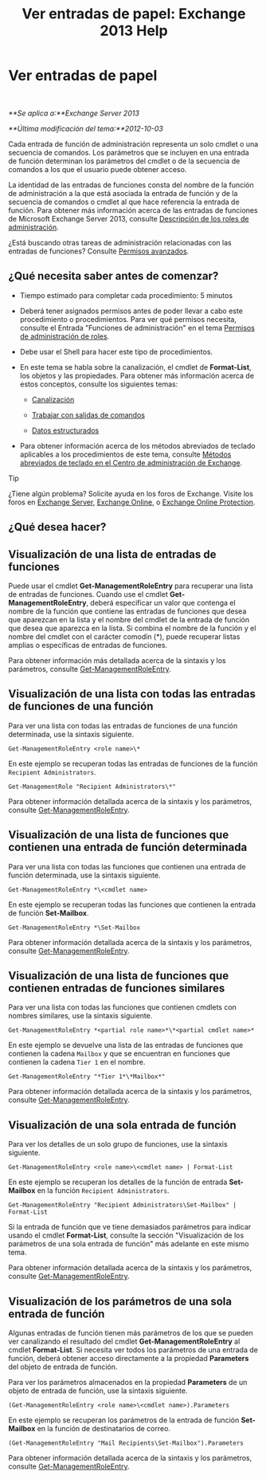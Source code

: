 ﻿---
title: 'Ver entradas de papel: Exchange 2013 Help'
TOCTitle: Ver entradas de papel
ms:assetid: d9bb0d14-db59-456c-8f50-a8d7f7323df9
ms:mtpsurl: https://technet.microsoft.com/es-es/library/Dd351179(v=EXCHG.150)
ms:contentKeyID: 49895951
ms.date: 05/22/2018
mtps_version: v=EXCHG.150
ms.translationtype: MT
---

# Ver entradas de papel

 

_**Se aplica a:**Exchange Server 2013_

_**Última modificación del tema:**2012-10-03_

Cada entrada de función de administración representa un solo cmdlet o una secuencia de comandos. Los parámetros que se incluyen en una entrada de función determinan los parámetros del cmdlet o de la secuencia de comandos a los que el usuario puede obtener acceso.

La identidad de las entradas de funciones consta del nombre de la función de administración a la que está asociada la entrada de función y de la secuencia de comandos o cmdlet al que hace referencia la entrada de función. Para obtener más información acerca de las entradas de funciones de Microsoft Exchange Server 2013, consulte [Descripción de los roles de administración](understanding-management-roles-exchange-2013-help.md).

¿Está buscando otras tareas de administración relacionadas con las entradas de funciones? Consulte [Permisos avanzados](advanced-permissions-exchange-2013-help.md).

## ¿Qué necesita saber antes de comenzar?

  - Tiempo estimado para completar cada procedimiento: 5 minutos

  - Deberá tener asignados permisos antes de poder llevar a cabo este procedimiento o procedimientos. Para ver qué permisos necesita, consulte el Entrada "Funciones de administración" en el tema [Permisos de administración de roles](role-management-permissions-exchange-2013-help.md).

  - Debe usar el Shell para hacer este tipo de procedimientos.

  - En este tema se habla sobre la canalización, el cmdlet de **Format-List**, los objetos y las propiedades. Para obtener más información acerca de estos conceptos, consulte los siguientes temas:
    
      - [Canalización](https://technet.microsoft.com/es-es/library/aa998260\(v=exchg.150\))
    
      - [Trabajar con salidas de comandos](working-with-command-output-exchange-2013-help.md)
    
      - [Datos estructurados](https://technet.microsoft.com/es-es/library/aa996386\(v=exchg.150\))

  - Para obtener información acerca de los métodos abreviados de teclado aplicables a los procedimientos de este tema, consulte [Métodos abreviados de teclado en el Centro de administración de Exchange](keyboard-shortcuts-in-the-exchange-admin-center-exchange-online-protection-help.md).


> [!TIP]
> ¿Tiene algún problema? Solicite ayuda en los foros de Exchange. Visite los foros en <A href="https://go.microsoft.com/fwlink/p/?linkid=60612">Exchange Server</A>, <A href="https://go.microsoft.com/fwlink/p/?linkid=267542">Exchange Online</A>, o <A href="https://go.microsoft.com/fwlink/p/?linkid=285351">Exchange Online Protection</A>.



## ¿Qué desea hacer?

## Visualización de una lista de entradas de funciones

Puede usar el cmdlet **Get-ManagementRoleEntry** para recuperar una lista de entradas de funciones. Cuando use el cmdlet **Get-ManagementRoleEntry**, deberá especificar un valor que contenga el nombre de la función que contiene las entradas de funciones que desea que aparezcan en la lista y el nombre del cmdlet de la entrada de función que desea que aparezca en la lista. Si combina el nombre de la función y el nombre del cmdlet con el carácter comodín (\*), puede recuperar listas amplias o específicas de entradas de funciones.

Para obtener información más detallada acerca de la sintaxis y los parámetros, consulte [Get-ManagementRoleEntry](https://technet.microsoft.com/es-es/library/dd335210\(v=exchg.150\)).

## Visualización de una lista con todas las entradas de funciones de una función

Para ver una lista con todas las entradas de funciones de una función determinada, use la sintaxis siguiente.

    Get-ManagementRoleEntry <role name>\*

En este ejemplo se recuperan todas las entradas de funciones de la función `Recipient Administrators`.

    Get-ManagementRole "Recipient Administrators\*"

Para obtener información detallada acerca de la sintaxis y los parámetros, consulte [Get-ManagementRoleEntry](https://technet.microsoft.com/es-es/library/dd335210\(v=exchg.150\)).

## Visualización de una lista de funciones que contienen una entrada de función determinada

Para ver una lista con todas las funciones que contienen una entrada de función determinada, use la sintaxis siguiente.

    Get-ManagementRoleEntry *\<cmdlet name>

En este ejemplo se recuperan todas las funciones que contienen la entrada de función **Set-Mailbox**.

    Get-ManagementRoleEntry *\Set-Mailbox

Para obtener información detallada acerca de la sintaxis y los parámetros, consulte [Get-ManagementRoleEntry](https://technet.microsoft.com/es-es/library/dd335210\(v=exchg.150\)).

## Visualización de una lista de funciones que contienen entradas de funciones similares

Para ver una lista con todas las funciones que contienen cmdlets con nombres similares, use la sintaxis siguiente.

    Get-ManagementRoleEntry *<partial role name>*\*<partial cmdlet name>*

En este ejemplo se devuelve una lista de las entradas de funciones que contienen la cadena `Mailbox` y que se encuentran en funciones que contienen la cadena `Tier 1` en el nombre.

    Get-ManagementRoleEntry "*Tier 1*\*Mailbox*"

Para obtener información detallada acerca de la sintaxis y los parámetros, consulte [Get-ManagementRoleEntry](https://technet.microsoft.com/es-es/library/dd335210\(v=exchg.150\)).

## Visualización de una sola entrada de función

Para ver los detalles de un solo grupo de funciones, use la sintaxis siguiente.

    Get-ManagementRoleEntry <role name>\<cmdlet name> | Format-List

En este ejemplo se recuperan los detalles de la función de entrada **Set-Mailbox** en la función `Recipient Administrators`.

    Get-ManagementRoleEntry "Recipient Administrators\Set-Mailbox" | Format-List

Si la entrada de función que ve tiene demasiados parámetros para indicar usando el cmdlet **Format-List**, consulte la sección "Visualización de los parámetros de una sola entrada de función" más adelante en este mismo tema.

Para obtener información detallada acerca de la sintaxis y los parámetros, consulte [Get-ManagementRoleEntry](https://technet.microsoft.com/es-es/library/dd335210\(v=exchg.150\)).

## Visualización de los parámetros de una sola entrada de función

Algunas entradas de función tienen más parámetros de los que se pueden ver canalizando el resultado del cmdlet **Get-ManagementRoleEntry** al cmdlet **Format-List**. Si necesita ver todos los parámetros de una entrada de función, deberá obtener acceso directamente a la propiedad **Parameters** del objeto de entrada de función.

Para ver los parámetros almacenados en la propiedad **Parameters** de un objeto de entrada de función, use la sintaxis siguiente.

    (Get-ManagementRoleEntry <role name>\<cmdlet name>).Parameters

En este ejemplo se recuperan los parámetros de la entrada de función **Set-Mailbox** en la función de destinatarios de correo.

    (Get-ManagementRoleEntry "Mail Recipients\Set-Mailbox").Parameters

Para obtener información detallada acerca de la sintaxis y los parámetros, consulte [Get-ManagementRoleEntry](https://technet.microsoft.com/es-es/library/dd335210\(v=exchg.150\)).


